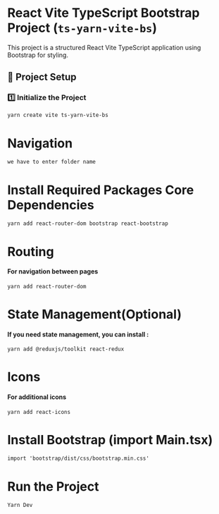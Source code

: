 # React Vite TypeScript Bootstrap Project (`ts-yarn-vite-bs`)

This project is a structured React Vite TypeScript application using Bootstrap for styling.

## 📌 Project Setup

### 1️⃣ Initialize the Project
```sh
yarn create vite ts-yarn-vite-bs
```

# Navigation 
```
we have to enter folder name 
```

# Install Required Packages Core Dependencies
```
yarn add react-router-dom bootstrap react-bootstrap
```

# Routing 
#### For navigation between pages
```
yarn add react-router-dom
```

# State Management(Optional)
#### If you need state management, you can install :
```
yarn add @reduxjs/toolkit react-redux
```
# Icons
#### For additional icons
```
yarn add react-icons
```

# Install Bootstrap (import Main.tsx)
```
import 'bootstrap/dist/css/bootstrap.min.css'
```

# Run the Project
```
Yarn Dev
```
